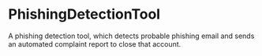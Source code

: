 # PhishingDetectionTool
A  phishing detection tool, which detects probable phishing email and sends an automated complaint report to close that account.
